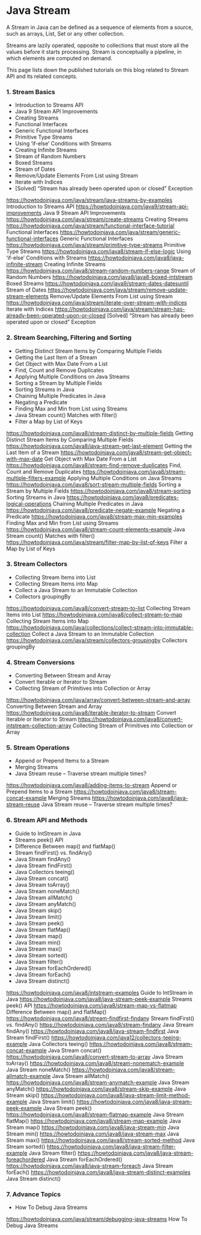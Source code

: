 # Java Stream

A Stream in Java can be defined as a sequence of elements from a source, such as arrays, List, Set or any other collection.

Streams are lazily operated, opposite to collections that must store all the values before it starts processing. Stream is conceptually a pipeline, in which elements are computed on demand.

This page lists down the published tutorials on this blog related to Stream API and its related concepts.

### 1. Stream Basics
- Introduction to Streams API
- Java 9 Stream API Improvements
- Creating Streams
- Functional Interfaces
- Generic Functional Interfaces
- Primitive Type Streams
- Using ‘if-else’ Conditions with Streams
- Creating Infinite Streams
- Stream of Random Numbers
- Boxed Streams
- Stream of Dates
- Remove/Update Elements From List using Stream
- Iterate with Indices
- [Solved] “Stream has already been operated upon or closed” Exception

  
https://howtodoinjava.com/java/stream/java-streams-by-examples Introduction to Streams API
https://howtodoinjava.com/java9/stream-api-improvements Java 9 Stream API Improvements
https://howtodoinjava.com/java/stream/create-streams Creating Streams
https://howtodoinjava.com/java/stream/functional-interface-tutorial Functional Interfaces
https://howtodoinjava.com/java/stream/generic-functional-interfaces Generic Functional Interfaces
https://howtodoinjava.com/java/stream/primitive-type-streams Primitive Type Streams
https://howtodoinjava.com/java8/stream-if-else-logic Using ‘if-else’ Conditions with Streams
https://howtodoinjava.com/java8/java-infinite-stream Creating Infinite Streams
https://howtodoinjava.com/java8/stream-random-numbers-range Stream of Random Numbers
https://howtodoinjava.com/java8/java8-boxed-intstream Boxed Streams
https://howtodoinjava.com/java9/stream-dates-datesuntil Stream of Dates
https://howtodoinjava.com/java/stream/remove-update-stream-elements Remove/Update Elements From List using Stream
https://howtodoinjava.com/java/stream/iterate-over-stream-with-indices Iterate with Indices
https://howtodoinjava.com/java/stream/stream-has-already-been-operated-upon-or-closed [Solved] “Stream has already been operated upon or closed” Exception

### 2. Stream Searching, Filtering and Sorting
- Getting Distinct Stream Items by Comparing Multiple Fields
- Getting the Last Item of a Stream
- Get Object with Max Date From a List
- Find, Count and Remove Duplicates
- Applying Multiple Conditions on Java Streams
- Sorting a Stream by Multiple Fields
- Sorting Streams in Java
- Chaining Multiple Predicates in Java
- Negating a Predicate
- Finding Max and Min from List using Streams
- Java Stream count() Matches with filter()
- Filter a Map by List of Keys


https://howtodoinjava.com/java8/stream-distinct-by-multiple-fields Getting Distinct Stream Items by Comparing Multiple Fields
https://howtodoinjava.com/java8/java-stream-get-last-element Getting the Last Item of a Stream
https://howtodoinjava.com/java8/stream-get-object-with-max-date Get Object with Max Date From a List
https://howtodoinjava.com/java8/stream-find-remove-duplicates Find, Count and Remove Duplicates
https://howtodoinjava.com/java8/stream-multiple-filters-example Applying Multiple Conditions on Java Streams
https://howtodoinjava.com/java8/sort-stream-multiple-fields Sorting a Stream by Multiple Fields
https://howtodoinjava.com/java8/stream-sorting Sorting Streams in Java
https://howtodoinjava.com/java8/predicates-logical-operations Chaining Multiple Predicates in Java
https://howtodoinjava.com/java8/predicate-negate-example Negating a Predicate
https://howtodoinjava.com/java8/stream-max-min-examples Finding Max and Min from List using Streams
https://howtodoinjava.com/java8/stream-count-elements-example Java Stream count() Matches with filter()
https://howtodoinjava.com/java/stream/filter-map-by-list-of-keys Filter a Map by List of Keys

### 3. Stream Collectors
- Collecting Stream Items into List
- Collecting Stream Items into Map
- Collect a Java Stream to an Immutable Collection
- Collectors groupingBy

https://howtodoinjava.com/java8/convert-stream-to-list Collecting Stream Items into List
https://howtodoinjava.com/java8/collect-stream-to-map Collecting Stream Items into Map
https://howtodoinjava.com/java/collections/collect-stream-into-immutable-collection Collect a Java Stream to an Immutable Collection
https://howtodoinjava.com/java/stream/collectors-groupingby Collectors groupingBy

### 4. Stream Conversions
- Converting Between Stream and Array
- Convert Iterable or Iterator to Stream
- Collecting Stream of Primitives into Collection or Array

https://howtodoinjava.com/java/array/convert-between-stream-and-array Converting Between Stream and Array
https://howtodoinjava.com/java8/iterable-iterator-to-stream Convert Iterable or Iterator to Stream
https://howtodoinjava.com/java8/convert-intstream-collection-array Collecting Stream of Primitives into Collection or Array

### 5. Stream Operations
- Append or Prepend Items to a Stream
- Merging Streams
- Java Stream reuse – Traverse stream multiple times?

https://howtodoinjava.com/java8/adding-items-to-stream Append or Prepend Items to a Stream
https://howtodoinjava.com/java8/stream-concat-example Merging Streams
https://howtodoinjava.com/java8/java-stream-reuse Java Stream reuse – Traverse stream multiple times?

### 6. Stream API and Methods
- Guide to IntStream in Java
- Streams peek() API
- Difference Between map() and flatMap()
- Stream findFirst() vs. findAny()
- Java Stream findAny()
- Java Stream findFirst()
- Java Collectors teeing()
- Java Stream concat()
- Java Stream toArray()
- Java Stream noneMatch()
- Java Stream allMatch()
- Java Stream anyMatch()
- Java Stream skip()
- Java Stream limit()
- Java Stream peek()
- Java Stream flatMap()
- Java Stream map()
- Java Stream min()
- Java Stream max()
- Java Stream sorted()
- Java Stream filter()
- Java Stream forEachOrdered()
- Java Stream forEach()
- Java Stream distinct()

https://howtodoinjava.com/java8/intstream-examples Guide to IntStream in Java
https://howtodoinjava.com/java8/java-stream-peek-example Streams peek() API
https://howtodoinjava.com/java8/stream-map-vs-flatmap Difference Between map() and flatMap()
https://howtodoinjava.com/java8/stream-findfirst-findany Stream findFirst() vs. findAny()
https://howtodoinjava.com/java8/stream-findany Java Stream findAny()
https://howtodoinjava.com/java8/java-stream-findfirst Java Stream findFirst()
https://howtodoinjava.com/java12/collectors-teeing-example Java Collectors teeing()
https://howtodoinjava.com/java8/stream-concat-example Java Stream concat()
https://howtodoinjava.com/java8/convert-stream-to-array Java Stream toArray()
https://howtodoinjava.com/java8/stream-nonematch-example Java Stream noneMatch()
https://howtodoinjava.com/java8/stream-allmatch-example Java Stream allMatch()
https://howtodoinjava.com/java8/stream-anymatch-example Java Stream anyMatch()
https://howtodoinjava.com/java8/stream-skip-example Java Stream skip()
https://howtodoinjava.com/java8/java-stream-limit-method-example Java Stream limit()
https://howtodoinjava.com/java8/java-stream-peek-example Java Stream peek()
https://howtodoinjava.com/java8/stream-flatmap-example Java Stream flatMap()
https://howtodoinjava.com/java8/stream-map-example Java Stream map()
https://howtodoinjava.com/java8/java-stream-min Java Stream min()
https://howtodoinjava.com/java8/java-stream-max Java Stream max()
https://howtodoinjava.com/java8/stream-sorted-method Java Stream sorted()
https://howtodoinjava.com/java8/java-stream-filter-example Java Stream filter()
https://howtodoinjava.com/java8/java-stream-foreachordered Java Stream forEachOrdered()
https://howtodoinjava.com/java8/java-stream-foreach Java Stream forEach()
https://howtodoinjava.com/java8/java-stream-distinct-examples Java Stream distinct()

### 7. Advance Topics
- How To Debug Java Streams

https://howtodoinjava.com/java/stream/debugging-java-streams How To Debug Java Streams
